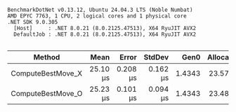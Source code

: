 ```

BenchmarkDotNet v0.13.12, Ubuntu 24.04.3 LTS (Noble Numbat)
AMD EPYC 7763, 1 CPU, 2 logical cores and 1 physical core
.NET SDK 9.0.305
  [Host]     : .NET 8.0.21 (8.0.2125.47513), X64 RyuJIT AVX2
  DefaultJob : .NET 8.0.21 (8.0.2125.47513), X64 RyuJIT AVX2


```
| Method            | Mean     | Error    | StdDev   | Gen0   | Allocated |
|------------------ |---------:|---------:|---------:|-------:|----------:|
| ComputeBestMove_X | 25.10 μs | 0.208 μs | 0.162 μs | 1.4343 |  23.57 KB |
| ComputeBestMove_O | 25.23 μs | 0.101 μs | 0.094 μs | 1.4343 |  23.48 KB |
